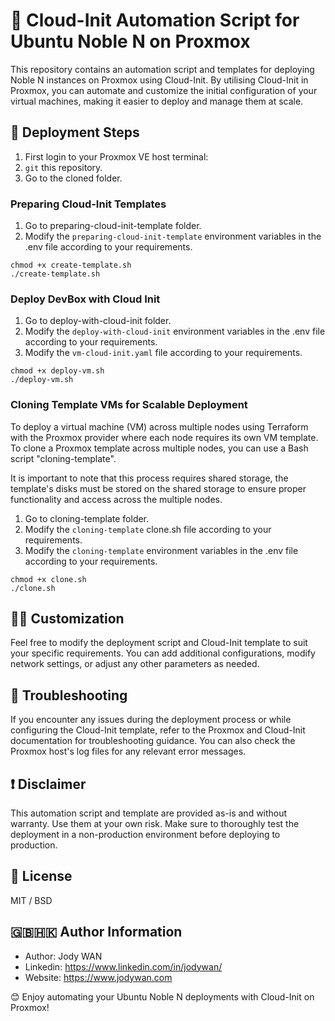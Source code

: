 # 📕 Cloud-Init Automation Script for Ubuntu Noble N on Proxmox

This repository contains an automation script and templates for deploying Noble N instances on Proxmox using Cloud-Init. By utilising Cloud-Init in Proxmox, you can automate and customize the initial configuration of your virtual machines, making it easier to deploy and manage them at scale.

## 🚀 Deployment Steps

1. First login to your Proxmox VE host terminal:
2. `git` this repository.
3. Go to the cloned folder.

### Preparing Cloud-Init Templates

1. Go to preparing-cloud-init-template folder.
2. Modify the `preparing-cloud-init-template` environment variables in the .env file according to your requirements.

```console
chmod +x create-template.sh
./create-template.sh
```

### Deploy DevBox with Cloud Init 

1. Go to deploy-with-cloud-init folder.
2. Modify the `deploy-with-cloud-init` environment variables in the .env file according to your requirements.
3. Modify the `vm-cloud-init.yaml` file according to your requirements.

```console
chmod +x deploy-vm.sh
./deploy-vm.sh
```

### Cloning Template VMs for Scalable Deployment

To deploy a virtual machine (VM) across multiple nodes using Terraform with the Proxmox provider where each node requires its own VM template.  To clone a Proxmox template across multiple nodes, you can use a Bash script "cloning-template".  

It is important to note that this process requires shared storage, the template's disks must be stored on the shared storage to ensure proper functionality and access across the multiple nodes.

1. Go to cloning-template folder.
2. Modify the `cloning-template` clone.sh file according to your requirements.
2. Modify the `cloning-template` environment variables in the .env file according to your requirements.

```console
chmod +x clone.sh
./clone.sh
```

## 🔨🔧 Customization
Feel free to modify the deployment script and Cloud-Init template to suit your specific requirements. You can add additional configurations, modify network settings, or adjust any other parameters as needed.

## 🔎 Troubleshooting
If you encounter any issues during the deployment process or while configuring the Cloud-Init template, refer to the Proxmox and Cloud-Init documentation for troubleshooting guidance. You can also check the Proxmox host's log files for any relevant error messages.

## ❗ Disclaimer
This automation script and template are provided as-is and without warranty. Use them at your own risk. Make sure to thoroughly test the deployment in a non-production environment before deploying to production.

## 📄 License

MIT / BSD

## 🇬🇧🇭🇰 Author Information

* Author: Jody WAN
* Linkedin: https://www.linkedin.com/in/jodywan/
* Website: https://www.jodywan.com

😊 Enjoy automating your Ubuntu Noble N deployments with Cloud-Init on Proxmox!

